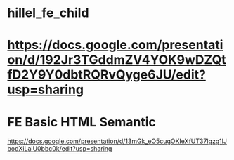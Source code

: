 # hillel_fe_child
# https://docs.google.com/presentation/d/192Jr3TGddmZV4YOK9wDZQtfD2Y9Y0dbtRQRvQyge6JU/edit?usp=sharing 

# FE Basic HTML Semantic
https://docs.google.com/presentation/d/13mGk_eO5cugOKIeXfUT37Igzg1lJbodXiLaiU0bbc0k/edit?usp=sharing
